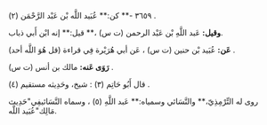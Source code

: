 ٣٦٥٩ -** كن:** عُبَيد اللَّه بْن عَبْد الرَّحْمَن (٢) .

**وقيل:** عَبد اللَّهِ بْن عَبْد الرحمن (ت س) ،** قيل:** إنه ابْن أَبي ذباب.

**عَن:** عُبَيد بْن حنين (ت س) ، عَن أبي هُرَيْرة فِي قراءة (قل هُوَ اللَّه أحد) .

**رَوَى عَنه:** مالك بن أنس (ت س) .

قال أَبُو حَاتِم (٣) : شيخ، وحَدِيثه مستقيم (٤) .

روى له التِّرْمِذِيّ،** والنَّسَائي وسمياه:** عَبد اللَّهِ (٥) ، وسماه النَّسَائيفِي"حَدِيث مَالِك"عُبَيد اللَّه.
